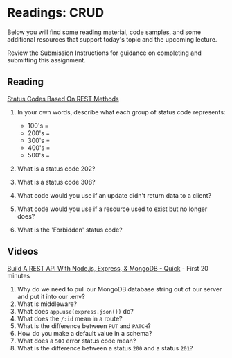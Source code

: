 # Readings: CRUD

Below you will find some reading material, code samples, and some additional resources that support today's topic and the upcoming lecture.

Review the Submission Instructions for guidance on completing and submitting this assignment.

## Reading

[Status Codes Based On REST Methods](https://www.moesif.com/blog/technical/api-design/Which-HTTP-Status-Code-To-Use-For-Every-CRUD-App/)

1. In your own words, describe what each group of status code represents:

   - 100's =
   - 200's =
   - 300's =
   - 400's =
   - 500's =

1. What is a status code 202?
1. What is a status code 308?
1. What code would you use if an update didn't return data to a client?
1. What code would you use if a resource used to exist but no longer does?
1. What is the 'Forbidden' status code?

## Videos

[Build A REST API With Node.js, Express, & MongoDB - Quick](https://www.youtube.com/channel/UCFbNIlppjAuEX4znoulh0Cw) - First 20 minutes

1. Why do we need to pull our MongoDB database string out of our server and put it into our .env?
1. What is middleware?
1. What does `app.use(express.json())` do?
1. What does the `/:id` mean in a route?
1. What is the difference between `PUT` and `PATCH`?
1. How do you make a default value in a schema?
1. What does a `500` error status code mean?
1. What is the difference between a status `200` and a status `201`?

<!-- ### Bookmark and Review

PLACEHOLDER -->
